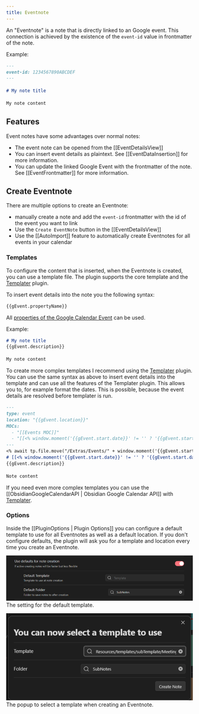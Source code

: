 ```yaml
---
title: Eventnote
---
```


An "Eventnote" is a note that is directly linked to an Google event.
This connection is achieved by the existence of the `event-id` value in frontmatter of the note.

Example:

~~~md title="Eventnote example"
---
event-id: 1234567890ABCDEF
---

# My note title

My note content
~~~

## Features

Event notes have some advantages over normal notes:

- The event note can be opened from the [[EventDetailsView]]
- You can insert event details as plaintext. See [[EventDataInsertion]] for more information.
- You can update the linked Google Event with the frontmatter of the note. See [[EventFrontmatter]] for more information.

## Create Eventnote

There are multiple options to create an Eventnote:

- manually create a note and add the `event-id` frontmatter with the id of the event you want to link
- Use the `Create EventNote` button in the [[EventDetailsView]]
- Use the [[AutoImport]] feature to automatically create Eventnotes for all events in your calendar

### Templates

To configure the content that is inserted, when the Eventnote is created, you can use a template file.
The plugin supports the core template and the [Templater](https://github.com/SilentVoid13/Templater) plugin.

To insert event details into the note you the following syntax:

~~~md
{{gEvent.propertyName}}
~~~

All [properties of the Google Calendar Event](https://github.com/YukiGasai/obsidian-google-calendar/blob/0518e3f6f1943645ecf9bfc747e046ab9d92b871/src/suggest/GoogleEventSuggestionList.ts#L121C1-L246) can be used.

Example:

~~~md title="Template example"
# My note title
{{gEvent.description}}

My note content
~~~

To create more complex templates I recommend using the  [Templater](https://github.com/SilentVoid13/Templater) plugin.
You can use the same syntax as above to insert event details into the template and can use all the features of the Templater plugin.
This allows you to, for example format the dates.
This is possible, because the event details are resolved before templater is run.

~~~md title="Templater example"
---
type: event
location: "{{gEvent.location}}"
MOCs:
  - "[[Events MOC]]"
  - "[[<% window.moment('{{gEvent.start.date}}' != '' ? '{{gEvent.start.date}}' : '{{gEvent.start.dateTime}}').format('YYYY-MM-DD-dddd') %>]]"
---
<% await tp.file.move("/Extras/Events/" + window.moment('{{gEvent.start.date}}' != '' ? '{{gEvent.start.date}}' : '{{gEvent.start.dateTime}}').format('YYYY-MM-DD') + " " + tp.file.title) %>
# [[<% window.moment('{{gEvent.start.date}}' != '' ? '{{gEvent.start.date}}' : '{{gEvent.start.dateTime}}').format('YYYY-MM-DD') + " " + tp.file.title %>]]
{{gEvent.description}}

Note content
~~~

If you need even more complex templates you can use the [[ObsidianGoogleCalendarAPI | Obsidian Google Calendar API]] with [Templater](https://github.com/SilentVoid13/Templater).

### Options

Inside the [[PluginOptions | Plugin Options]] you can configure a default template to use for all Eventnotes as well as a default location. If you don't configure defaults, the plugin will ask you for a template and location every time you create an Eventnote.

![setting for the default template](settingSelectTemplate.png)
The setting for the default template.

![The popup to select a template when creating an Eventnote](popUpSelectTemplate.png)
The popup to select a template when creating an Eventnote.
